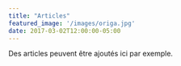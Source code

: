 ```yaml
---
title: "Articles"
featured_image: '/images/origa.jpg'
date: 2017-03-02T12:00:00-05:00
---
```

Des articles peuvent être ajoutés ici par exemple.
